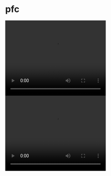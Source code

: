 # pfc
<video width="320" height="240" controls>
  <source src="./output/redhood.mp4" type="video/mp4">
</video>
<video width="320" height="240" controls>
  <source src="./output/hansel.mp4" type="video/mp4">
</video>